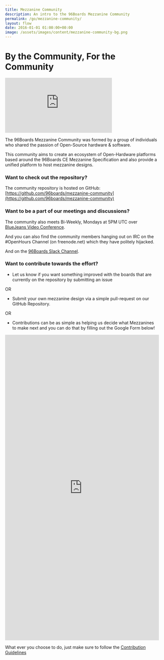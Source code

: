 ```yaml
---
title: Mezzanine Community
description: An intro to the 96Boards Mezzanine Community
permalink: /go/mezzanine-community/
layout: flow
date: 2016-01-01 01:00:00+00:00
image: /assets/images/content/mezzanine-community-bg.png
---
```

# By the Community, For the Community

<iframe width="350" height="180" src="https://w2.countingdownto.com/2217918" frameborder="0"></iframe>

The 96Boards Mezzanine Community was formed by a group of individuals who shared the passion of Open-Source hardware & software.

This community aims to create an ecosystem of Open-Hardware platforms based around the 96Boards CE Mezzanine Specification and also provide a unified platform to host mezzanine designs.

### Want to check out the repository?
The community repository is hosted on GitHub: [https://github.com/96boards/mezzanine-community](https://github.com/96boards/mezzanine-community)

### Want to be a part of our meetings and discussions?
The community also meets Bi-Weekly, Mondays at 5PM UTC over [BlueJeans Video Conference](https://github.com/96boards/mezzanine-community#meetings-and-notes).

And you can also find the community members hanging out on IRC on the #OpenHours Channel (on freenode.net) which they have politely hijacked.

And on the [96Boards Slack Channel](https://join.slack.com/t/96boards/shared_invite/enQtNDEzMzE2MDEzMDE1LTM1YzRhYWYzMmE1OGY5ZmUxOTBlZTM4ZmE4MzUzZWRiNDE4ZDc1ZDk3OTk1NGE2ZTI5MDZhZDYyZjIwZmMxNGY).

### Want to contribute towards the effort?
- Let us know if you want something improved with the boards that are currently on the repository by submitting an issue

OR

- Submit your own mezzanine design via a simple pull-request on our GitHub Repository.

OR

- Contributions can be as simple as helping us decide what Mezzanines to make next and you can do that by filling out the Google Form below!

<iframe src="https://docs.google.com/forms/d/e/1FAIpQLSf7cPO1WSITFM6VSja4p9OZeEbdjIqEi_eMKZmjZ5Qmfoa2-w/viewform?usp=sf_link" width="100%" height="1000" frameborder="0" marginheight="0" marginwidth="0">Loading...</iframe>


What ever you choose to do, just make sure to follow the [Contribution Guidelines](https://github.com/96boards/mezzanine-community/blob/master/CONTRIBUTE.md)
